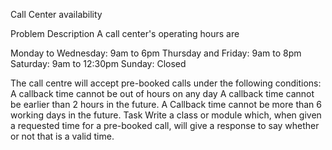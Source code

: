 Call Center availability

Problem Description
A call center's operating hours are

Monday to Wednesday: 9am to 6pm
Thursday and Friday: 9am to 8pm
Saturday: 9am to 12:30pm
Sunday: Closed

The call centre will accept pre-booked calls under the following conditions:
A callback time cannot be out of hours on any day
A callback time cannot be earlier than 2 hours in the future.
A Callback time cannot be more than 6 working days in the future.
Task
Write a class or module which, when given a requested time for a pre-booked call,
will give a response to say whether or not that is a valid time.
